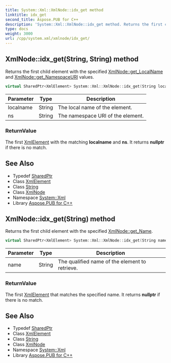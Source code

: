 ```yaml
---
title: System::Xml::XmlNode::idx_get method
linktitle: idx_get
second_title: Aspose.PUB for C++
description: 'System::Xml::XmlNode::idx_get method. Returns the first child element with the specified XmlNode::get_LocalName and XmlNode::get_NamespaceURI values in C++.'
type: docs
weight: 3000
url: /cpp/system.xml/xmlnode/idx_get/
---
```

## XmlNode::idx_get(String, String) method


Returns the first child element with the specified [XmlNode::get_LocalName](../get_localname/) and [XmlNode::get_NamespaceURI](../get_namespaceuri/) values.

```cpp
virtual SharedPtr<XmlElement> System::Xml::XmlNode::idx_get(String localname, String ns)
```


| Parameter | Type | Description |
| --- | --- | --- |
| localname | String | The local name of the element. |
| ns | String | The namespace URI of the element. |

### ReturnValue

The first [XmlElement](../../xmlelement/) with the matching **localname** and **ns**. It returns **nullptr** if there is no match.

## See Also

* Typedef [SharedPtr](../../../system/sharedptr/)
* Class [XmlElement](../../xmlelement/)
* Class [String](../../../system/string/)
* Class [XmlNode](../)
* Namespace [System::Xml](../../)
* Library [Aspose.PUB for C++](../../../)
## XmlNode::idx_get(String) method


Returns the first child element with the specified [XmlNode::get_Name](../get_name/).

```cpp
virtual SharedPtr<XmlElement> System::Xml::XmlNode::idx_get(String name)
```


| Parameter | Type | Description |
| --- | --- | --- |
| name | String | The qualified name of the element to retrieve. |

### ReturnValue

The first [XmlElement](../../xmlelement/) that matches the specified name. It returns **nullptr** if there is no match.

## See Also

* Typedef [SharedPtr](../../../system/sharedptr/)
* Class [XmlElement](../../xmlelement/)
* Class [String](../../../system/string/)
* Class [XmlNode](../)
* Namespace [System::Xml](../../)
* Library [Aspose.PUB for C++](../../../)
